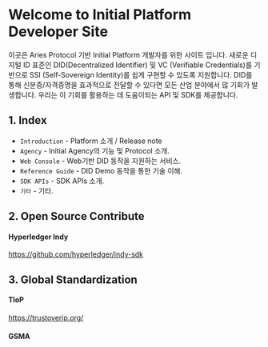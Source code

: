 # Welcome to Initial Platform Developer Site

이곳은 Aries Protocol 기반 Initial Platform 개발자를 위한 사이트 입니다. 
새로운 디지털 ID 표준인 DID(Decentralized Identifier) 및 VC (Verifiable Credentials)를 기반으로 SSI (Self-Sovereign Identity)를 쉽게 구현할 수 있도록 지원합니다.
DID를 통해 신분증/자격증명을 효과적으로 전달할 수 있다면 모든 산업 분야에서 많 기회가 발생합니다.
우리는 이 기회를 활용하는 데 도움이되는 API 및 SDK를 제공합니다.


## 1. Index

* `Introduction` - Platform 소개 / Release note 
* `Agency` - Initial Agency의 기능 및 Protocol 소개.
* `Web Console` - Web기반 DID 동작을 지원하는 서비스.
* `Reference Guide` - DID Demo 동작을 통한 기술 이해.
* `SDK APIs` - SDK APIs 소개.
* `기타` - 기타.

## 2. Open Source Contribute

#### Hyperledger Indy
<https://github.com/hyperledger/indy-sdk>


## 3. Global Standardization

#### TIoP
<https://trustoverip.org/>

#### GSMA
